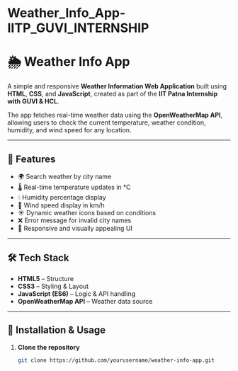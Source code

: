 # Weather_Info_App-IITP_GUVI_INTERNSHIP
# 🌦 Weather Info App

A simple and responsive **Weather Information Web Application** built using **HTML**, **CSS**, and **JavaScript**, created as part of the **IIT Patna Internship with GUVI & HCL**.

The app fetches real-time weather data using the **OpenWeatherMap API**, allowing users to check the current temperature, weather condition, humidity, and wind speed for any location.

---

## 📌 Features

- 🌍 Search weather by city name
- 🌡 Real-time temperature updates in °C
- 💧 Humidity percentage display
- 💨 Wind speed display in km/h
- ☀️ Dynamic weather icons based on conditions
- ❌ Error message for invalid city names
- 📱 Responsive and visually appealing UI

---

## 🛠 Tech Stack

- **HTML5** – Structure
- **CSS3** – Styling & Layout
- **JavaScript (ES6)** – Logic & API handling
- **OpenWeatherMap API** – Weather data source

---

## 🚀 Installation & Usage

1. **Clone the repository**
   ```bash
   git clone https://github.com/yourusername/weather-info-app.git

